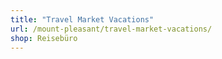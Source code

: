 ```yaml
---
title: "Travel Market Vacations"
url: /mount-pleasant/travel-market-vacations/
shop: Reisebüro
---
```

